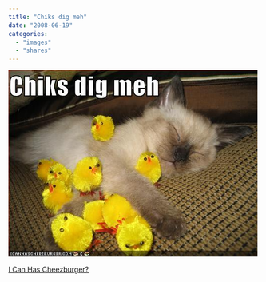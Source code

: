 ```yaml
---
title: "Chiks dig meh"
date: "2008-06-19"
categories: 
  - "images"
  - "shares"
---
```


![](images/4wnP83SaFaesbd61Lb0nwP7V_500.jpg)

[I Can Has Cheezburger?](http://icanhascheezburger.com/2008/06/15/funny-pictures-chiks-dig-meh/)
